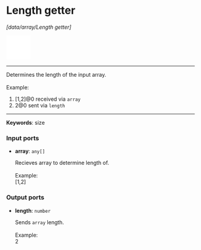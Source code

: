 # Length getter

_[data/array/Length getter]_

![icon](</assets/icons/c3fdd7fb-1ae3-400a-bf93-30e24b1ea004.png>)

---

Determines the length of the input array.<br>
<br>
Example:<br>
1. [1,2]@0 received via `array`<br>
2. 2@0 sent via `length`<br>

---

__Keywords__: size

### Input ports

* __array__: ` any[] `

    Recieves array to determine length of.<br>
    <br>
    Example:<br>
    [1,2]<br>

### Output ports

* __length__: ` number `

    Sends `array` length.<br>
    <br>
    Example:<br>
    2<br>


